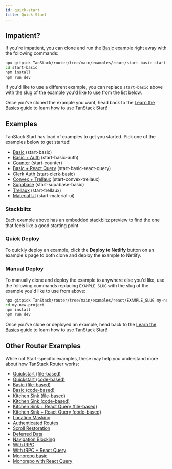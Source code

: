 ```yaml
---
id: quick-start
title: Quick Start
---
```


## Impatient?

If you're impatient, you can clone and run the [Basic](../examples/start-basic) example right away with the following commands:

```bash
npx gitpick TanStack/router/tree/main/examples/react/start-basic start-basic
cd start-basic
npm install
npm run dev
```

If you'd like to use a different example, you can replace `start-basic` above with the slug of the example you'd like to use from the list below.

Once you've cloned the example you want, head back to the [Learn the Basics](../learn-the-basics) guide to learn how to use TanStack Start!

## Examples

TanStack Start has load of examples to get you started. Pick one of the examples below to get started!

- [Basic](../examples/start-basic) (start-basic)
- [Basic + Auth](../examples/start-basic-auth) (start-basic-auth)
- [Counter](../examples/start-counter) (start-counter)
- [Basic + React Query](../examples/start-basic-react-query) (start-basic-react-query)
- [Clerk Auth](../examples/start-clerk-basic) (start-clerk-basic)
- [Convex + Trellaux](../examples/start-convex-trellaux) (start-convex-trellaux)
- [Supabase](../examples/start-supabase-basic) (start-supabase-basic)
- [Trellaux](../examples/start-trellaux) (start-trellaux)
- [Material UI](../examples/start-material-ui) (start-material-ui)

### Stackblitz

Each example above has an embedded stackblitz preview to find the one that feels like a good starting point

### Quick Deploy

To quickly deploy an example, click the **Deploy to Netlify** button on an example's page to both clone and deploy the example to Netlify.

### Manual Deploy

To manually clone and deploy the example to anywhere else you'd like, use the following commands replacing `EXAMPLE_SLUG` with the slug of the example you'd like to use from above:

```bash
npx gitpick TanStack/router/tree/main/examples/react/EXAMPLE_SLUG my-new-project
cd my-new-project
npm install
npm run dev
```

Once you've clone or deployed an example, head back to the [Learn the Basics](../learn-the-basics) guide to learn how to use TanStack Start!

## Other Router Examples

While not Start-specific examples, these may help you understand more about how TanStack Router works:

- [Quickstart (file-based)](../examples/quickstart-file-based)
- [Quickstart (code-based)](../examples/quickstart)
- [Basic (file-based)](../examples/basic-file-based)
- [Basic (code-based)](../examples/basic)
- [Kitchen Sink (file-based)](../examples/kitchen-sink-file-based)
- [Kitchen Sink (code-based)](../examples/kitchen-sink)
- [Kitchen Sink + React Query (file-based)](../examples/kitchen-sink-react-query-file-based)
- [Kitchen Sink + React Query (code-based)](../examples/kitchen-sink-react-query)
- [Location Masking](../examples/location-masking)
- [Authenticated Routes](../examples/authenticated-routes)
- [Scroll Restoration](../examples/scroll-restoration)
- [Deferred Data](../examples/deferred-data)
- [Navigation Blocking](../examples/navigation-blocking)
- [With tRPC](../examples/with-trpc)
- [With tRPC + React Query](../examples/with-trpc-react-query)
- [Monorepo basic](../examples/router-monorepo-simple)
- [Monorepo with React Query](../examples/router-monorepo-react-query)
